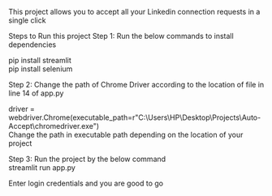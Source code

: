 
This project allows you to accept all your Linkedin connection requests in a single click

Steps to Run this project
Step 1: Run the below commands to install dependencies

  
  pip install streamlit <br>
  pip install selenium
  
 Step 2: Change the path of Chrome Driver according to the location of file in line 14 of app.py
 
  driver = webdriver.Chrome(executable_path=r"C:\Users\HP\Desktop\Projects\Auto-Accept\chromedriver.exe")<br>
  Change the path in executable path depending on the location of your project
  
Step 3: Run the project by the below command <br>
  streamlit run app.py
  
  
 Enter login credentials and you are good to go
